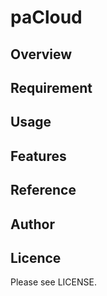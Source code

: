 # paCloud 

## Overview 


## Requirement 


## Usage 


## Features 


## Reference 


## Author 


## Licence
Please see LICENSE. 
